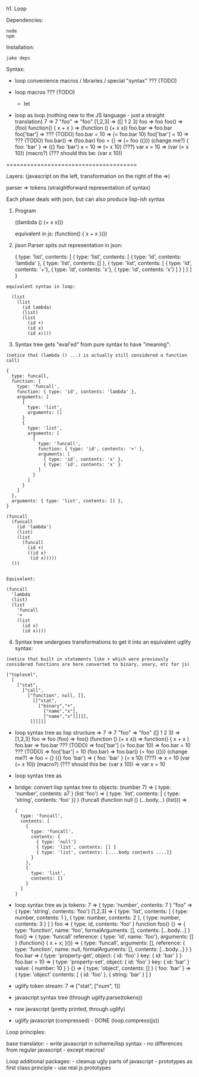 h1. Loop

Dependencies:

    node
    npm

Installation:

    jake deps

Syntax:

  - loop convenience macros / libraries / special "syntax"
    ??? (TODO)

  - loop macros
    ??? (TODO)
      - let

  - loop as loop (nothing new to the JS language - just a straight translation)
    7                           => 7
    "foo"                       => "foo"
    [1,2,3]                     => ([] 1 2 3)
    foo                         => foo
    foo()                       => (foo)
    function() { x + x }        => (function () (+ x x))
    foo.bar                     => foo.bar
    foo['bar']                  => ??? (TODO)
    foo.bar = 10                => (= foo.bar 10)
    foo['bar'] = 10             => ??? (TODO)
    foo.bar()                   => (foo.bar)
    foo = {}                    => (= foo ({})) (change me?)
    { foo: 'bar' }              => ({} foo 'bar')
    x = 10                      => (= x 10)   (???)
    var x = 10                  => (var (= x 10)) (macro?) (??? should this be: (var x 10))

======================================

Layers:
  (javascript on the left, transformation on the right of the =>)

  parser => tokens (straightforward representation of syntax)

  Each phase deals with json, but can also produce lisp-ish syntax

  1. Program

      ((lambda () (+ x x)))

      equivalent in js: (function() { x + x }())

  2. jison Parser spits out representation in json:

      {
        type: 'list',
        contents: [
          {
            type: 'list',
            contents: [
              { type: 'id', contents: 'lambda' },
              { type: 'list', contents: [] },
              {
                type: 'list',
                contents: [
                  { type: 'id', contents: '+'},
                  { type: 'id', contents: 'x'},
                  { type: 'id', contents: 'x'}
                ]
              }
            ]
          }
        ]
      }

    equivalent syntax in loop:

      (list
        (list
          (id lambda)
          (list)
          (list
            (id +)
            (id x)
            (id x))))

  3. Syntax tree gets "eval'ed" from pure syntax to have "meaning":

    (notice that (lambda () ...) is actually still considered a function call)

    {
      type: funcall,
      function: {
        type: 'funcall',
        function: { type: 'id', contents: 'lambda' },
        arguments: [
          {
            type: 'list',
            arguments: []
          }
          {
            type: 'list',
            arguments: [
              {
                type: 'funcall',
                function: { type: 'id', contents: '+' },
                arguments: [
                  { type: 'id', contents: 'x' },
                  { type: 'id', contents: 'x' }
                ]
              }
            ]
          }
        ]
      },
      arguments: { type: 'list', contents: [] },
    }

    (funcall
      (funcall
        (id 'lambda')
        (list)
        (list
          (funcall
            (id +)
            ((id x)
             (id x)))))
      ())


    Equivalent:

    (funcall
      'lambda
      (list)
      (list
        'funcall
        '+
        (list
          (id x)
          (id x))))

  4. Syntax tree undergoes transformations to get it into an equivalent uglify syntax:

    (notice that built in statements like + which were previously considered functions are here converted to binary, unary, etc for js)

    ["toplevel",
      [
        ["stat",
          ["call",
            ["function", null, [],
              [["stat",
                ["binary","+",
                  ["name","x"],
                  ["name","x"]]]]],
             []]]]]


  - loop syntax tree as lisp structure =>
    7                                                        => 7
    "foo"                                                    => "foo"
    ([] 1 2 3)                                               => [1,2,3]
    foo                                                      => foo
    (foo)                                                    => foo()
    (function () (+ x x))                                    => function() { x + x }
    foo.bar                                                  => foo.bar
    ??? (TODO)                                               => foo['bar']
    (= foo.bar 10)                                           => foo.bar = 10
    ??? (TODO)                                               => foo['bar'] = 10
    (foo.bar)                                                => foo.bar()
    (= foo ({})) (change me?)                                => foo = {}
    ({} foo 'bar')                                           => { foo: 'bar' }
    (= x 10)   (???)                                         => x = 10
    (var (= x 10)) (macro?) (??? should this be: (var x 10)) => var x = 10


  - loop syntax tree as

  - bridge: convert lisp syntax tree to objects:
    (number 7) => { type: 'number', contents: a7 }
    (list 'foo') => { type: 'list', contents: [ { type: 'string', contents: 'foo' }] }
    (funcall
       (function null () (...body...)
       (list))) =>

        {
          type: 'funcall',
          contents: [
            {
              type: 'funcall',
              contents: {
                { type: 'null'}
                { type: 'list', contents: [] }
                { type: 'list', contents: [....body contents ....]}
              }
            },
            {
              type: 'list',
              contents: []
            }
          ]
        }

  - loop syntax tree as js tokens:
      7       => { type: 'number', contents: 7 }
      "foo"   => { type: 'string', contents: 'foo'}
      [1,2,3] => {
        type: 'list',
        contents: [
          { type: number, contents: 1 },
          { type: number, contents: 2 },
          { type: number, contents: 3 }
        ]
      }
      foo => { type: id, contents: 'foo' }
      function foo() {} => {
        type: 'function',
        name: 'foo',
        formalArguments: [],
        contents: [...body...]
      }
      foo() => {
        type: 'funcall'
        reference: { type: 'id', name: 'foo'},
        arguments: []
      }
      (function() { x + x; }()) => {
        type: 'funcall',
        arguments: [],
        reference: {
          type: 'function',
          name: null,
          formalArguments: [],
          contents: [...body...]
        }
      }
      foo.bar => {
        type: 'property-get',
        object: { id: 'foo' }
        key: { id: 'bar' }
      }
      foo.bar = 10 => {
        type: 'property-set',
        object: { id: 'foo' }
        key: { id: 'bar' }
        value: { number: 10 }
      }
      {} => {
        type: 'object',
        contents: []
      }
      { foo: 'bar' } => {
        type: 'object'
        contents: [
          { id: 'foo' },
          { string: 'bar' }
        ]
      }

  - uglify token stream:
      7 => ["stat", ["num", 1]]
  - javascript syntax tree (through uglify.parse(tokens))
  - raw javascript (pretty printed, through uglify)
  - uglify javascript (compressed) - DONE (loop.compress(js))

Loop principles:

  base translator:
    - write javascript in scheme/lisp syntax
    - no differences from regular javascript
    - except macros!

  Loop additional packages:
    - cleanup ugly parts of javascript
    - prototypes as first class principle - use real js prototypes
